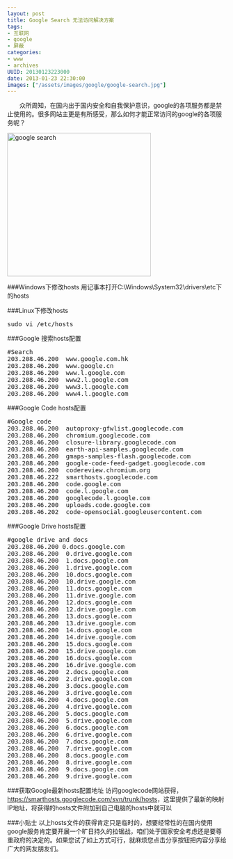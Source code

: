 ```yaml
---
layout: post
title: Google Search 无法访问解决方案
tags: 
- 互联网
- google
- 屏蔽
categories:
- www
- archives
UUID: 20130123223000
date: 2013-01-23 22:30:00
images: ["/assets/images/google/google-search.jpg"]
---
```



 　　众所周知，在国内出于国内安全和自我保护意识，google的各项服务都是禁止使用的。很多网站主更是有所感受，那么如何才能正常访问的google的各项服务呢？

<a href="{{site.static_url}}/assets/images/google/google-search.jpg" alt="github">
<img src="{{site.static_url}}/assets/images/google/google-search.jpg" alt="google search" class="img-center" width="330px"/>
</a>


###Windows下修改hosts
用记事本打开C:\Windows\System32\drivers\etc下的hosts

###Linux下修改hosts
<pre id="bash">
sudo vi /etc/hosts
</pre>

###Google 搜索hosts配置
<pre id="bash">
#Search
203.208.46.200  www.google.com.hk
203.208.46.200  www.google.cn
203.208.46.200  www.l.google.com
203.208.46.200  www2.l.google.com
203.208.46.200  www3.l.google.com
203.208.46.200  www4.l.google.com
</pre>

###Google Code hosts配置
<pre id="bash">
#Google code
203.208.46.200  autoproxy-gfwlist.googlecode.com
203.208.46.200  chromium.googlecode.com
203.208.46.200  closure-library.googlecode.com
203.208.46.200  earth-api-samples.googlecode.com
203.208.46.200  gmaps-samples-flash.googlecode.com
203.208.46.200  google-code-feed-gadget.googlecode.com
203.208.46.200  codereview.chromium.org
203.208.46.222  smarthosts.googlecode.com
203.208.46.200  code.google.com
203.208.46.200  code.l.google.com 
203.208.46.200  googlecode.l.google.com
203.208.46.200  uploads.code.google.com
203.208.46.202  code-opensocial.googleusercontent.com
</pre>

###Google Drive hosts配置
<pre id="bash">
#google drive and docs
203.208.46.200 0.docs.google.com
203.208.46.200	0.drive.google.com
203.208.46.200	1.docs.google.com
203.208.46.200	1.drive.google.com
203.208.46.200	10.docs.google.com
203.208.46.200	10.drive.google.com
203.208.46.200	11.docs.google.com
203.208.46.200	11.drive.google.com
203.208.46.200	12.docs.google.com
203.208.46.200	12.drive.google.com
203.208.46.200	13.docs.google.com
203.208.46.200	13.drive.google.com
203.208.46.200	14.docs.google.com
203.208.46.200	14.drive.google.com
203.208.46.200	15.docs.google.com
203.208.46.200	15.drive.google.com
203.208.46.200	16.docs.google.com
203.208.46.200	16.drive.google.com
203.208.46.200	2.docs.google.com
203.208.46.200	2.drive.google.com
203.208.46.200	3.docs.google.com
203.208.46.200	3.drive.google.com
203.208.46.200	4.docs.google.com
203.208.46.200	4.drive.google.com
203.208.46.200	5.docs.google.com
203.208.46.200	5.drive.google.com
203.208.46.200	6.docs.google.com
203.208.46.200	6.drive.google.com
203.208.46.200	7.docs.google.com
203.208.46.200	7.drive.google.com
203.208.46.200	8.docs.google.com
203.208.46.200	8.drive.google.com
203.208.46.200	9.docs.google.com
203.208.46.200	9.drive.google.com
</pre>

###获取Google最新hosts配置地址
访问googlecode网站获得，<a href="https://smarthosts.googlecode.com/svn/trunk/hosts" alt="google hosts" target="_bank">https://smarthosts.googlecode.com/svn/trunk/hosts</a>，这里提供了最新的映射IP地址，将获得的hosts文件附加到自己电脑的hosts中就可以

###小贴士
以上hosts文件的获得肯定只是临时的，想要经常性的在国内使用google服务肯定要开展一个旷日持久的拉锯战，咱们处于国家安全考虑还是要尊重政府的决定的。如果您试了如上方式可行，就麻烦您点击分享按钮把内容分享给广大的网友朋友们。

